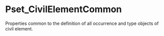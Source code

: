 # Pset_CivilElementCommon

Properties common to the definition of all occurrence and type objects of civil element.<!-- end of definition -->
